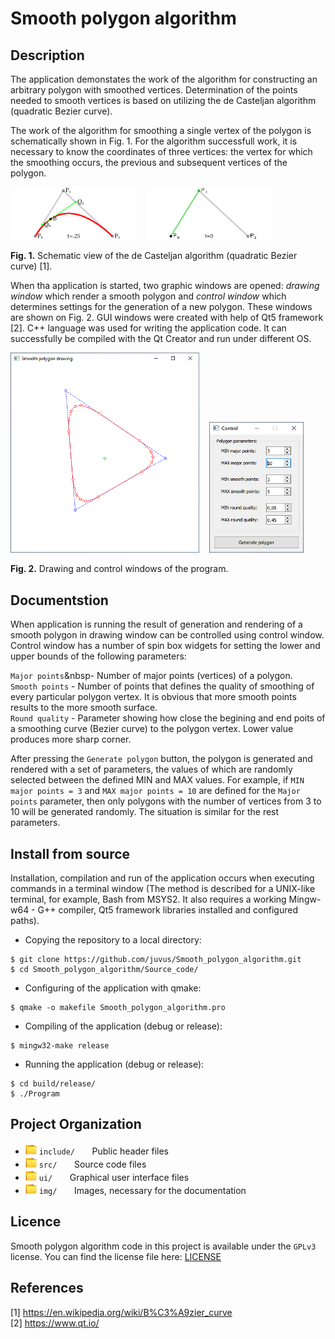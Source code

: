 # Smooth polygon algorithm
## Description
The application demonstates the work of the algorithm for constructing an arbitrary polygon with smoothed vertices. Determination of the points needed to smooth vertices is based on utilizing the de Casteljan algorithm (quadratic Bezier curve). 

The work of the algorithm for smoothing a single vertex of the polygon is schematically shown in Fig. 1. For the algorithm successfull work, it is necessary to know the coordinates of three vertices: the vertex for which the smoothing occurs, the previous and subsequent vertices of the polygon.  

<img src="/img/curve.png" alt="Curve.png" width=40%>&nbsp;&nbsp;&nbsp;
<img src="/img/curve_animation.gif" alt="Curve animation.gif" width=40%>&nbsp;&nbsp;&nbsp;

**Fig. 1.** Schematic view of the de Casteljan algorithm (quadratic Bezier curve) [1].

When tha application is started, two graphic windows are opened: *drawing window* which render a smooth polygon and *control window* which determines settings for the generation of a new polygon. These windows are shown on Fig. 2. GUI windows were created with help of Qt5 framework [2]. C++ language was used for writing the application code. It can successfully be compiled with the Qt Creator and run under different OS.

<img src="/img/drawing_window.png" alt="Drawing window.png" width=60%>&nbsp;&nbsp;&nbsp;
<img src="/img/control_window.png" alt="Control window.png" width=30%>&nbsp;&nbsp;&nbsp;

**Fig. 2.** Drawing and control windows of the program.

## Documentstion
When application is running the result of generation and rendering of a smooth polygon in drawing window can be controlled using control window. Control window has a number of spin box widgets for setting the lower and upper bounds of the following parameters:

`Major points`&nbsp-&nbsp;Number of major points (vertices) of a polygon.<br>
`Smooth points`&nbsp;-&nbsp;Number of points that defines the quality of smoothing of every particular polygon vertex. It is obvious that more smooth points results to the more smooth surface.<br>
`Round quality`&nbsp;-&nbsp;Parameter showing how close the begining and end poits of a smoothing curve (Bezier curve) to the polygon vertex. Lower value produces more sharp corner.<br>

After pressing the `Generate polygon` button, the polygon is generated and rendered with a set of parameters, the values of which are randomly selected between the defined MIN and MAX values. For example, if `MIN major points = 3` and `MAX major points = 10` are defined for the `Major points` parameter, then only polygons with the number of vertices from 3 to 10 will be generated randomly. The situation is similar for the rest parameters.

## Install from source
Installation, compilation and run of the application occurs when executing commands in a terminal window (The method is described for a UNIX-like terminal, for example, Bash from MSYS2. It also requires a working Mingw-w64 - G++ compiler, Qt5 framework libraries installed and configured paths).

-	Copying the repository to a local directory:
```
$ git clone https://github.com/juvus/Smooth_polygon_algorithm.git
$ cd Smooth_polygon_algorithm/Source_code/
```
-	Configuring of the application with qmake:
```
$ qmake -o makefile Smooth_polygon_algorithm.pro
```
-	Compiling of the application (debug or release):
```
$ mingw32-make release
```
-	Running the application (debug or release):
```
$ cd build/release/
$ ./Program
```

## Project Organization
- <img src="/img/folder.png" alt="folder" width=18px> `include/` &nbsp;&nbsp;&nbsp;&nbsp;&nbsp; Public header files
- <img src="/img/folder.png" alt="folder" width=18px> `src/` &nbsp;&nbsp;&nbsp;&nbsp;&nbsp; Source code files
- <img src="/img/folder.png" alt="folder" width=18px> `ui/` &nbsp;&nbsp;&nbsp;&nbsp;&nbsp; Graphical user interface files
- <img src="/img/folder.png" alt="folder" width=18px> `img/` &nbsp;&nbsp;&nbsp;&nbsp;&nbsp; Images, necessary for the documentation

## Licence
Smooth polygon algorithm code in this project is available under the `GPLv3` license. You can find the license file here: [LICENSE](/LICENSE)

## References
[1] https://en.wikipedia.org/wiki/B%C3%A9zier_curve<br>
[2] https://www.qt.io/<br>


